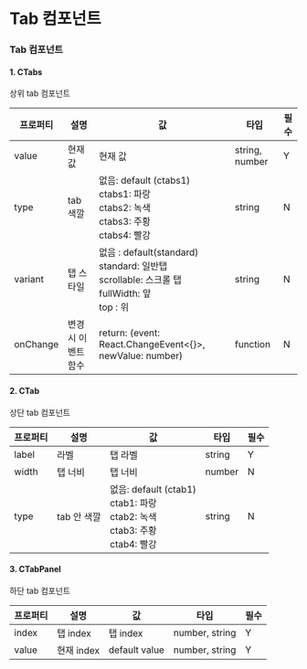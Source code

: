 # Tab 컴포넌트

### Tab 컴포넌트

#### 1. CTabs

상위 tab 컴포넌트

| 프로퍼티 | 설명                | 값                                                                                                   | 타입           | 필수 |
| -------- | ------------------- | ---------------------------------------------------------------------------------------------------- | -------------- | ---- |
| value    | 현재 값             | 현재 값                                                                                              | string, number | Y    |
| type     | tab 색깔            | 없음: default (ctabs1)<br> ctabs1: 파랑<br>ctabs2: 녹색 <br> ctabs3: 주황 <br> ctabs4: 빨강          | string         | N    |
| variant  | 탭 스타일           | 없음 : default(standard) <br>standard: 일반탭<br>scrollable: 스크롤 탭<br>fullWidth: 앞 <br>top : 위 | string         | N    |
| onChange | 변경 시 이벤트 함수 | return: (event: React.ChangeEvent<{}>, newValue: number)                                             | function       | N    |

#### 2. CTab

상단 tab 컴포넌트

| 프로퍼티 | 설명        | 값                                                                                     | 타입   | 필수 |
| -------- | ----------- | -------------------------------------------------------------------------------------- | ------ | ---- |
| label    | 라벨        | 탭 라벨                                                                                | string | Y    |
| width    | 탭 너비     | 탭 너비                                                                                | number | N    |
| type     | tab 안 색깔 | 없음: default (ctab1)<br> ctab1: 파랑<br>ctab2: 녹색 <br> ctab3: 주황 <br> ctab4: 빨강 | string | N    |

#### 3. CTabPanel

하단 tab 컴포넌트

| 프로퍼티 | 설명       | 값            | 타입           | 필수 |
| -------- | ---------- | ------------- | -------------- | ---- |
| index    | 탭 index   | 탭 index      | number, string | Y    |
| value    | 현재 index | default value | number, string | Y    |
